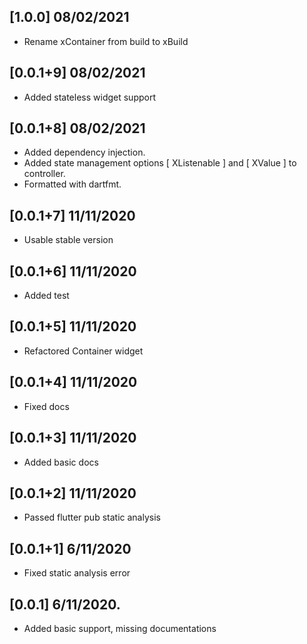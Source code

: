 ## [1.0.0] 08/02/2021
* Rename xContainer from build to xBuild

## [0.0.1+9] 08/02/2021
* Added stateless widget support

## [0.0.1+8] 08/02/2021
* Added dependency injection.
* Added state management options [ XListenable ] and [ XValue ] to controller.
* Formatted with dartfmt.

## [0.0.1+7] 11/11/2020
* Usable stable version

## [0.0.1+6] 11/11/2020
* Added test

## [0.0.1+5] 11/11/2020
* Refactored Container widget

## [0.0.1+4] 11/11/2020
* Fixed docs

## [0.0.1+3] 11/11/2020
* Added basic docs

## [0.0.1+2] 11/11/2020

* Passed flutter pub static analysis

## [0.0.1+1] 6/11/2020

* Fixed static analysis error


## [0.0.1] 6/11/2020.

* Added basic support, missing documentations
